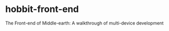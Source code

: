 hobbit-front-end
================

The Front-end of Middle-earth: A walkthrough of multi-device development
